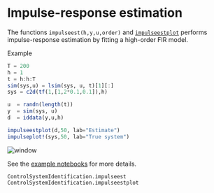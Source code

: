# Impulse-response estimation
The functions `impulseest(h,y,u,order)` and [`impulseestplot`](@ref) performs impulse-response estimation by fitting a high-order FIR model.

Example
```julia
T = 200
h = 1
t = h:h:T
sim(sys,u) = lsim(sys, u, t)[1][:]
sys = c2d(tf(1,[1,2*0.1,0.1]),h)

u  = randn(length(t))
y  = sim(sys, u)
d  = iddata(y,u,h)

impulseestplot(d,50, lab="Estimate")
impulseplot!(sys,50, lab="True system")
```
![window](../../figs/impulse.svg)

See the [example notebooks](
https://github.com/JuliaControl/ControlExamples.jl) for more details.

```@docs
ControlSystemIdentification.impulseest
ControlSystemIdentification.impulseestplot
```